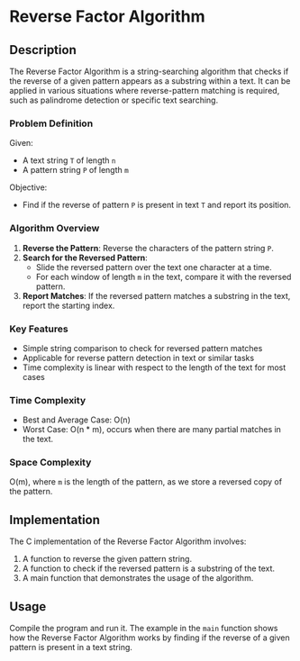 # Reverse Factor Algorithm

## Description

The Reverse Factor Algorithm is a string-searching algorithm that checks if the reverse of a given pattern appears as a substring within a text. It can be applied in various situations where reverse-pattern matching is required, such as palindrome detection or specific text searching.

### Problem Definition

Given:
- A text string `T` of length `n`
- A pattern string `P` of length `m`

Objective:
- Find if the reverse of pattern `P` is present in text `T` and report its position.

### Algorithm Overview

1. **Reverse the Pattern**: Reverse the characters of the pattern string `P`.
2. **Search for the Reversed Pattern**: 
   - Slide the reversed pattern over the text one character at a time.
   - For each window of length `m` in the text, compare it with the reversed pattern.
3. **Report Matches**: If the reversed pattern matches a substring in the text, report the starting index.

### Key Features

- Simple string comparison to check for reversed pattern matches
- Applicable for reverse pattern detection in text or similar tasks
- Time complexity is linear with respect to the length of the text for most cases

### Time Complexity

- Best and Average Case: O(n)
- Worst Case: O(n * m), occurs when there are many partial matches in the text.

### Space Complexity

O(m), where `m` is the length of the pattern, as we store a reversed copy of the pattern.

## Implementation

The C implementation of the Reverse Factor Algorithm involves:

1. A function to reverse the given pattern string.
2. A function to check if the reversed pattern is a substring of the text.
3. A main function that demonstrates the usage of the algorithm.

## Usage

Compile the program and run it. The example in the `main` function shows how the Reverse Factor Algorithm works by finding if the reverse of a given pattern is present in a text string.